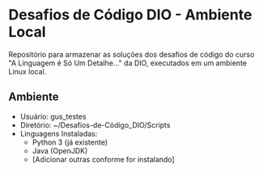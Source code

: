 # Desafios de Código DIO - Ambiente Local

Repositório para armazenar as soluções dos desafios de código do curso "A Linguagem é Só Um Detalhe..." da DIO, executados em um ambiente Linux local.

## Ambiente

* Usuário: gus_testes
* Diretório: ~/Desafios-de-Código_DIO/Scripts
* Linguagens Instaladas:
    * Python 3 (já existente)
    * Java (OpenJDK)
    * [Adicionar outras conforme for instalando]
